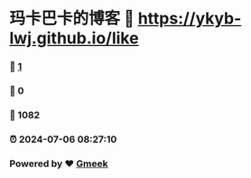 # 玛卡巴卡的博客 :link: https://ykyb-lwj.github.io/like 
### :page_facing_up: [1](https://ykyb-lwj.github.io/like/tag.html) 
### :speech_balloon: 0 
### :hibiscus: 1082 
### :alarm_clock: 2024-07-06 08:27:10 
### Powered by :heart: [Gmeek](https://github.com/Meekdai/Gmeek)
